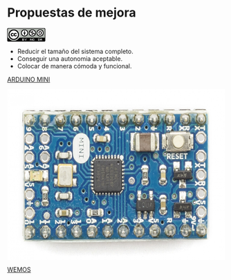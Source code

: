 # Propuestas de mejora
<a href="" target="_blank"><img width="88" height="31" border="0" align="center" src="img/88x31.png "/></a>

- Reducir el tamaño  del sistema completo.
- Conseguir una autonomia aceptable.
- Colocar de manera cómoda y funcional.

[ARDUINO MINI](https://store.arduino.cc/arduino-mini-05)

<a href="" target="_blank"><img width="600" height="395" border="0" align="center" src="img/miniArduino.jpg "/></a>

[WEMOS](http://robotpersonal.es/product.php?id_product=223)
